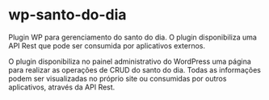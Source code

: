 # wp-santo-do-dia
Plugin WP para gerenciamento do santo do dia. O plugin disponibiliza uma API Rest que pode ser consumida por aplicativos externos.

O plugin disponibiliza no painel administrativo do WordPress uma página para realizar as operações de CRUD do santo do dia. Todas as informações podem ser visualizadas no próprio site ou consumidas por outros aplicativos, através da API Rest.
